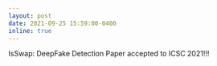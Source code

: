 ```yaml
---
layout: post
date: 2021-09-25 15:59:00-0400
inline: true
---
```


IsSwap: DeepFake Detection Paper accepted to ICSC 2021!!!

